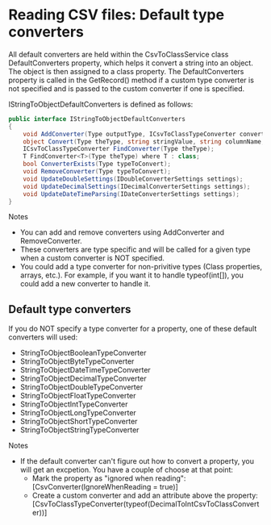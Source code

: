 # Reading CSV files: Default type converters

 All default converters are held within the CsvToClassService class DefaultConverters property, which helps it convert a string into an object.  The object is then assigned to a class property.  The DefaultConverters property is called in the GetRecord() method if a custom type converter is not specified and is passed to the custom converter if one is specified.

IStringToObjectDefaultConverters is defined as follows:
```C#
public interface IStringToObjectDefaultConverters
{
	void AddConverter(Type outputType, ICsvToClassTypeConverter converter);
	object Convert(Type theType, string stringValue, string columnName, int columnIndex, int rowNumber);
	ICsvToClassTypeConverter FindConverter(Type theType);
	T FindConverter<T>(Type theType) where T : class;
	bool ConverterExists(Type typeToConvert);
	void RemoveConverter(Type typeToConvert);
	void UpdateDoubleSettings(IDoubleConverterSettings settings);
	void UpdateDecimalSettings(IDecimalConverterSettings settings);
	void UpdateDateTimeParsing(IDateConverterSettings settings);
}
```

Notes
- You can add and remove converters using AddConverter and RemoveConverter.
- These converters are type specific and will be called for a given type when a custom converter is NOT specified.
- You could add a type converter for non-privitive types (Class properties, arrays, etc.). For example, if you want it to handle typeof(int[]), you could add a new converter to handle it. 

## Default type converters
If you do NOT specify a type converter for a property, one of these default converters will used:
- StringToObjectBooleanTypeConverter
- StringToObjectByteTypeConverter
- StringToObjectDateTimeTypeConverter
- StringToObjectDecimalTypeConverter
- StringToObjectDoubleTypeConverter
- StringToObjectFloatTypeConverter
- StringToObjectIntTypeConverter
- StringToObjectLongTypeConverter
- StringToObjectShortTypeConverter
- StringToObjectStringTypeConverter

Notes
- If the default converter can't figure out how to convert a property, you will get an excpetion.  You have a couple of choose at that point:
    - Mark the property as "ignored when reading": [CsvConverter(IgnoreWhenReading = true)] 
    - Create a custom converter and add an attribute above the property: [CsvToClassTypeConverter(typeof(DecimalToIntCsvToClassConverter))]
